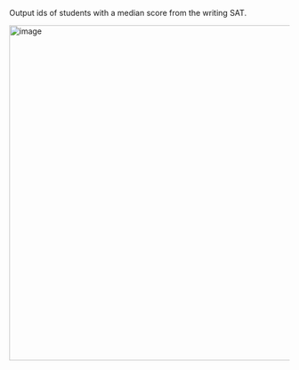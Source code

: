 Output ids of students with a median score from the writing SAT.

<img width="603" alt="image" src="https://github.com/user-attachments/assets/cf66e532-7edd-4a81-b1c5-add2b0a07d41">
